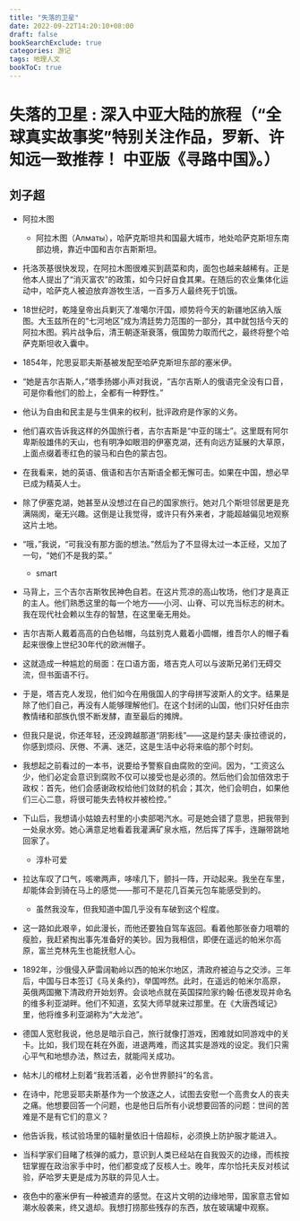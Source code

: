 ```yaml
---
title: "失落的卫星"
date: 2022-09-22T14:20:10+08:00
draft: false
bookSearchExclude: true
categories: 游记
tags: 地理人文
bookToC: true
---
```


# 失落的卫星 : 深入中亚大陆的旅程（“全球真实故事奖”特别关注作品，罗新、许知远一致推荐！ 中亚版《寻路中国》。）
## 刘子超


- 阿拉木图
    * 阿拉木图（Алматы），哈萨克斯坦共和国最大城市，地处哈萨克斯坦东南部边境，靠近中国和吉尔吉斯斯坦。

- 托洛茨基很快发现，在阿拉木图很难买到蔬菜和肉，面包也越来越稀有。正是他本人提出了“消灭富农”的政策，如今只好自食其果。在随后的农业集体化运动中，哈萨克人被迫放弃游牧生活，一百多万人最终死于饥饿。

- 18世纪时，乾隆皇帝出兵剿灭了准噶尔汗国，顺势将今天的新疆地区纳入版图。大玉兹所在的“七河地区”成为清廷势力范围的一部分，其中就包括今天的阿拉木图。鸦片战争后，清王朝逐渐衰落，俄国势力取而代之，最终将整个哈萨克斯坦收入囊中。

- 1854年，陀思妥耶夫斯基被发配至哈萨克斯坦东部的塞米伊。

- “她是吉尔吉斯人，”塔季扬娜小声对我说，“吉尔吉斯人的俄语完全没有口音，可是你看他们的脸上，全都有一种野性。”

- 他认为自由和民主是与生俱来的权利，批评政府是作家的义务。

- 他们喜欢告诉我这样的外国旅行者，吉尔吉斯是“中亚的瑞士”。这里既有阿尔卑斯般雄伟的天山，也有明净如眼泪的伊塞克湖，还有向远方延展的大草原，上面点缀着枣红色的骏马和白色的蒙古包。

- 在我看来，她的英语、俄语和吉尔吉斯语全都无懈可击。如果在中国，想必早已成为精英人士。

- 除了伊塞克湖，她甚至从没想过在自己的国家旅行。她对几个斯坦邻居更是充满隔阂，毫无兴趣。这倒是让我觉得，或许只有外来者，才能超越偏见地观察这片土地。

- “哦，”我说，“可我没有那方面的想法。”然后为了不显得太过一本正经，又加了一句，“她们不是我的菜。”
    * smart

- 马背上，三个吉尔吉斯牧民神色自若。在这片荒凉的高山牧场，他们才是真正的主人。他们熟悉这里的每一个地方——小河、山脊、可以充当标志的树木。我在现代社会赖以生存的智慧，在这里毫无用处。

- 吉尔吉斯人戴着高高的白色毡帽，乌兹别克人戴着小圆帽，维吾尔人的帽子看起来很像上世纪30年代的欧洲帽子。

- 这就造成一种尴尬的局面：在口语方面，塔吉克人可以与波斯兄弟们无碍交流，但书面语不行。

- 于是，塔吉克人发现，他们如今在用俄国人的字母拼写波斯人的文字。结果是除了他们自己，再没有人能够理解他们。在这个封闭的山国，他们只好任由宗教情绪和部族仇恨不断发酵，直至最后的摊牌。

- 但我只是说，你还年轻，还没跨越那道“阴影线”——这是约瑟夫·康拉德说的，你感到烦闷、厌倦、不满、迷茫，这是生活中必将来临的那个时刻。

- 我想起之前看过的一本书，说要给予警察自由腐败的空间。因为，“工资这么少，他们必定会意识到腐败不仅可以接受也是必须的。然后他们会加倍效忠于政权：首先，他们会感谢政权给他们敛财的机会；其次，他们会明白，如果他们三心二意，将很可能失去特权并被检控。”

- 下山后，我想请小姑娘去村里的小卖部喝汽水。可是她会错了意思，把我带到一处泉水旁。她心满意足地看着我灌满矿泉水瓶，然后挥了挥手，连蹦带跳地回家了。
    * 淳朴可爱

- 拉达车叹了口气，咳嗽两声，哆嗦几下，颤抖一阵，开动起来。我坐在车里，却能体会到骑在马上的感觉——那可不是花几百美元包车能感受到的。
    * 虽然我没车，但我知道中国几乎没有车破到这个程度。

- 这一路如此艰辛，如此漫长，而他还要独自驾车返回。看着他那张奋力咀嚼的瘦脸，我赶紧掏出事先准备好的美钞。因为我相信，即便在遥远的帕米尔高原，富兰克林先生也能抚慰人心。

- 1892年，沙俄侵入萨雷阔勒岭以西的帕米尔地区，清政府被迫与之交涉。三年后，中国与日本签订《马关条约》，举国哗然。此时，在遥远的帕米尔高原，英俄两国撇下清政府开始划界。会谈地点就在英国探险家约翰·伍德发现并命名的维多利亚湖畔。他们不知道，玄奘大师早就来过那里。在《大唐西域记》里，他将维多利亚湖称为“大龙池”。

- 德国人宽慰我说，他总是暗示自己，旅行就像打游戏，困难就如同游戏中的关卡。比如，我们现在耗在外面，进退两难，而这其实是游戏的设定。我们只需心平气和地想办法，熬过去，就能闯关成功。

- 帖木儿的棺材上刻着“我若活着，必令世界颤抖”的名言。

- 在诗中，陀思妥耶夫斯基作为一个放逐之人，试图去安慰一个高贵女人的丧夫之痛。他想要回答一个问题，也是他日后所有小说想要回答的问题：世间的苦难是不是有它们的意义？

- 他告诉我，核试验场里的辐射量依旧十倍超标，必须换上防护服才能进入。

- 当科学家们目睹了核弹的威力，意识到人类已经站在自我毁灭的边缘，而核按钮掌握在政治家手中时，他们都变成了反核人士。晚年，库尔恰托夫反对核试验，萨哈罗夫更是成为苏联的异见人士。

- 夜色中的塞米伊有一种被遗弃的感觉。在这片文明的边缘地带，国家意志曾如潮水般袭来，终又退却。我想打捞那些残存的东西，放在玻璃罐中观察。